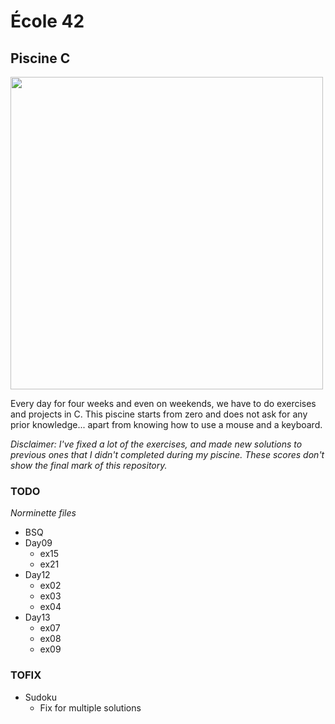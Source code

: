 # École 42

## Piscine C

<img src="resources/piscine-c-finalmark.png" width="500" />

Every day for four weeks and even on weekends, we have to do exercises and
projects in C. This piscine starts from zero and does not ask for any prior
knowledge... apart from knowing how to use a mouse and a keyboard.

*Disclaimer: I've fixed a lot of the exercises, and made new solutions
to previous ones that I didn't completed during my piscine.
These scores don't show the final mark of this repository.*

### TODO

*Norminette files*

* BSQ
* Day09
	- ex15
	- ex21
* Day12
	- ex02
	- ex03
	- ex04
* Day13
	- ex07
	- ex08
	- ex09

### TOFIX

* Sudoku
	- Fix for multiple solutions
